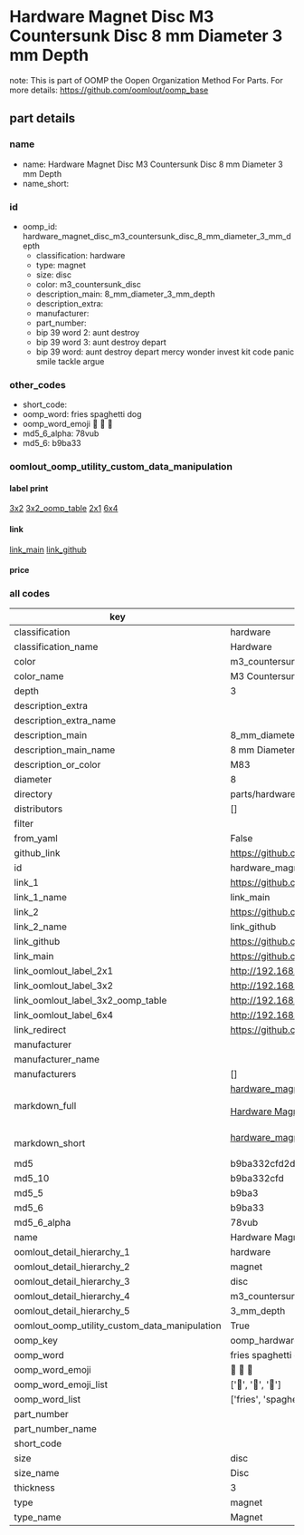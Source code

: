 # Hardware Magnet Disc M3 Countersunk Disc 8 mm Diameter 3 mm Depth  

note: This is part of OOMP the Oopen Organization Method For Parts. For more details: https://github.com/oomlout/oomp_base

##  part details
  







### name
* name: Hardware Magnet Disc M3 Countersunk Disc 8 mm Diameter 3 mm Depth
* name_short: 
### id
* oomp_id: hardware_magnet_disc_m3_countersunk_disc_8_mm_diameter_3_mm_depth
  * classification: hardware
  * type: magnet
  * size: disc
  * color: m3_countersunk_disc
  * description_main: 8_mm_diameter_3_mm_depth
  * description_extra: 
  * manufacturer: 
  * part_number: 
  * bip 39 word 2: aunt destroy
  * bip 39 word 3: aunt destroy depart
  * bip 39 word: aunt destroy depart mercy wonder invest kit code panic smile tackle argue

### other_codes
* short_code: 
* oomp_word: fries spaghetti dog
* oomp_word_emoji :fries: :spaghetti: :dog:
* md5_6_alpha: 78vub
* md5_6: b9ba33






### oomlout_oomp_utility_custom_data_manipulation
#### label print
[3x2](http://192.168.1.245:1112/?label=oomp%2078vub)
[3x2_oomp_table](http://192.168.1.108:1112/?label=oomp%2078vub)
[2x1](http://192.168.1.242:1112/?label=oomp%2078vub)
[6x4](http://192.168.1.55:1112/?label=oomp%2078vub)    

#### link

[link_main](https://github.com/oomlout/oomlout_oomp_version_1_messy/tree/main/parts/hardware_magnet_disc_m3_countersunk_disc_8_mm_diameter_3_mm_depth) [link_github](https://github.com/oomlout/oomlout_oomp_version_1_messy/tree/main/parts/hardware_magnet_disc_m3_countersunk_disc_8_mm_diameter_3_mm_depth)                             

#### price







### all codes 
| key | value |  
| --- | --- |  
| classification | hardware |  
| classification_name | Hardware |  
| color | m3_countersunk_disc |  
| color_name | M3 Countersunk Disc |  
| depth | 3 |  
| description_extra |  |  
| description_extra_name |  |  
| description_main | 8_mm_diameter_3_mm_depth |  
| description_main_name | 8 mm Diameter 3 mm Depth |  
| description_or_color | M83 |  
| diameter | 8 |  
| directory | parts/hardware_magnet_disc_m3_countersunk_disc_8_mm_diameter_3_mm_depth |  
| distributors | [] |  
| filter |  |  
| from_yaml | False |  
| github_link | https://github.com/oomlout/oomlout_oomp_part_src/tree/main/parts/hardware_magnet_disc_m3_countersunk_disc_8_mm_diameter_3_mm_depth |  
| id | hardware_magnet_disc_m3_countersunk_disc_8_mm_diameter_3_mm_depth |  
| link_1 | https://github.com/oomlout/oomlout_oomp_version_1_messy/tree/main/parts/hardware_magnet_disc_m3_countersunk_disc_8_mm_diameter_3_mm_depth |  
| link_1_name | link_main |  
| link_2 | https://github.com/oomlout/oomlout_oomp_version_1_messy/tree/main/parts/hardware_magnet_disc_m3_countersunk_disc_8_mm_diameter_3_mm_depth |  
| link_2_name | link_github |  
| link_github | https://github.com/oomlout/oomlout_oomp_version_1_messy/tree/main/parts/hardware_magnet_disc_m3_countersunk_disc_8_mm_diameter_3_mm_depth |  
| link_main | https://github.com/oomlout/oomlout_oomp_version_1_messy/tree/main/parts/hardware_magnet_disc_m3_countersunk_disc_8_mm_diameter_3_mm_depth |  
| link_oomlout_label_2x1 | http://192.168.1.242:1112/?label=oomp%2078vub |  
| link_oomlout_label_3x2 | http://192.168.1.245:1112/?label=oomp%2078vub |  
| link_oomlout_label_3x2_oomp_table | http://192.168.1.108:1112/?label=oomp%2078vub |  
| link_oomlout_label_6x4 | http://192.168.1.55:1112/?label=oomp%2078vub |  
| link_redirect | https://github.com/oomlout/oomlout_oomp_version_1_messy/tree/main/parts/hardware_magnet_disc_m3_countersunk_disc_8_mm_diameter_3_mm_depth |  
| manufacturer |  |  
| manufacturer_name |  |  
| manufacturers | [] |  
| markdown_full | [hardware_magnet_disc_m3_countersunk_disc_8_mm_diameter_3_mm_depth](none)<br>[](none)<br>[Hardware Magnet Disc M3 Countersunk Disc 8 Mm Diameter 3 Mm Depth](none)<br><br> |  
| markdown_short | [hardware_magnet_disc_m3_countersunk_disc_8_mm_diameter_3_mm_depth](none)<br><br> |  
| md5 | b9ba332cfd2d0f5dd7fe88b4758f087a |  
| md5_10 | b9ba332cfd |  
| md5_5 | b9ba3 |  
| md5_6 | b9ba33 |  
| md5_6_alpha | 78vub |  
| name | Hardware Magnet Disc M3 Countersunk Disc 8 mm Diameter 3 mm Depth |  
| oomlout_detail_hierarchy_1 | hardware |  
| oomlout_detail_hierarchy_2 | magnet |  
| oomlout_detail_hierarchy_3 | disc |  
| oomlout_detail_hierarchy_4 | m3_countersunk_disc |  
| oomlout_detail_hierarchy_5 | 3_mm_depth |  
| oomlout_oomp_utility_custom_data_manipulation | True |  
| oomp_key | oomp_hardware_magnet_disc_m3_countersunk_disc_8_mm_diameter_3_mm_depth |  
| oomp_word | fries spaghetti dog |  
| oomp_word_emoji | :fries: :spaghetti: :dog: |  
| oomp_word_emoji_list | [':fries:', ':spaghetti:', ':dog:'] |  
| oomp_word_list | ['fries', 'spaghetti', 'dog'] |  
| part_number |  |  
| part_number_name |  |  
| short_code |  |  
| size | disc |  
| size_name | Disc |  
| thickness | 3 |  
| type | magnet |  
| type_name | Magnet |  
